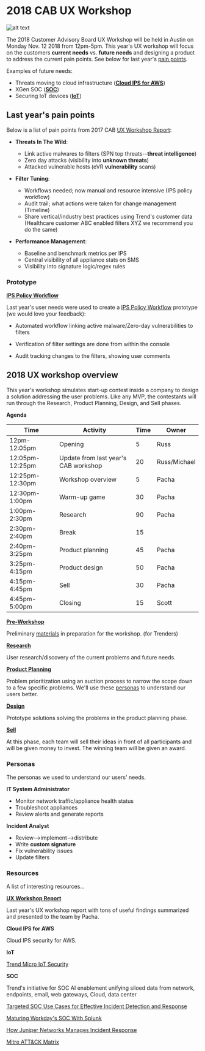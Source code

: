# 2018 CAB UX Workshop
![alt text][welcome-cab-members]

The 2018 Customer Advisory Board UX Workshop will be held in Austin on Monday Nov. 12 2018 from 12pm-5pm. This year's UX workshop will focus on the customers **current needs** vs. **future needs** and designing a product to address the current pain points. See below for last year's [pain points](#pain).

Examples of future needs:

* Threats moving to cloud infrastructure (**[Cloud IPS for AWS](#awsf1)**)
* XGen SOC (**[SOC](#soc)**)
* Securing IoT devices (**[IoT](#iotrs)**)

## <a name="pain"></a>Last year's pain points

Below is a list of pain points from 2017 CAB [UX Workshop Report]:

* **Threats In The Wild**:
    * Link active malwares to filters (SPN top threats--**threat intelligence**)
    * Zero day attacks (visibility into **unknown threats**)
    * Attacked vulnerable hosts (eVR **vulnerability** scans)

* **Filter Tuning**:
    * Workflows needed; now manual and resource intensive (IPS policy workflow)
    * Audit trail; what actions were taken for change management (Timeline)
    * Share vertical/industry best practices using Trend's customer data (Healthcare customer ABC enabled filters XYZ we recommend you do the same)

* **Performance Management**:
    * Baseline and benchmark metrics per IPS
    * Central visibility of all appliance stats on SMS
    * Visibility into signature logic/regex rules

### Prototype

**[IPS Policy Workflow]**

Last year's user needs were used to create a [IPS Policy Workflow] prototype (we would love your feedback):

* Automated workflow linking active malware/Zero-day vulnerabilities to filters

* Verification of filter settings are done from within the console

* Audit tracking changes to the filters, showing user comments

## 2018 UX workshop overview

This year's workshop simulates start-up contest inside a company to design a solution addressing the user problems. Like any MVP, the contestants will run through the Research, Product Planning, Design, and Sell phases.

**Agenda**

|Time |Activity |Time |Owner
|---|---|---|---|
|12pm-12:05pm |Opening |5 |Russ |
|12:05pm-12:25pm |Update from last year's CAB workshop |20 |Russ/Michael |
|12:25pm-12:30pm |Workshop overview |5 |Pacha |
|12:30pm-1:00pm |Warm-up game |30 |Pacha |
|1:00pm-2:30pm |Research |90 |Pacha |
|2:30pm-2:40pm |Break |15 | |
|2:40pm-3:25pm |Product planning |45 |Pacha |
|3:25pm-4:15pm |Product design |50 |Pacha |
|4:15pm-4:45pm |Sell |30 |Pacha |
|4:45pm-5:00pm|Closing |15 |Scott |

**[Pre-Workshop]**

Preliminary [materials] in preparation for the workshop. (for Trenders)

**[Research]**

User research/discovery of the current problems and future needs.

**[Product Planning]**

Problem prioritization using an auction process to narrow the scope down to a few specific problems. We'll use these [personas](#personas) to understand our users better.

**[Design]**

Prototype solutions solving the problems in the product planning phase.

**[Sell]**

At this phase, each team will sell their ideas in front of all participants and will be given money to invest. The winning team will be given an award.

### <a name="personas"></a>Personas

The personas we used to understand our users' needs.

**IT System Administrator**

* Monitor network traffic/appliance health status
* Troubleshoot appliances
* Review alerts and generate reports

**Incident Analyst**

* Review-->implement-->distribute
* Write **custom signature**
* Fix vulnerability issues
* Update filters

### Resources

A list of interesting resources...

**[UX Workshop Report]**

Last year's UX workshop report with tons of useful findings summarized and presented to the team by Pacha.

<a name="awsf1"></a>**Cloud IPS for AWS**

Cloud IPS security for AWS.

<a name="iotrs"></a>**IoT**

[Trend Micro IoT Security]

<a name="soc"></a>**SOC**

Trend's initiative for SOC AI enablement unifying siloed data from network, endpoints, email, web gateways, Cloud, data center

[Targeted SOC Use Cases for Effective Incident Detection and Response]

[Maturing Workday's SOC With Splunk]

[How Juniper Networks Manages Incident Response]

[Mitre ATT&CK Matrix]

[welcome-cab-members]: https://www.mhlstudio.net/CAB-2018/images/welcome-cab-members.png "Welcome CAB Members"
[IPS Policy Workflow]: https://sr1l3e.axshare.com/
[storyboard mockups]: https://wiki.jarvis.trendmicro.com/display/TSIM/HIE+Workshop+Storyboard
[Pre-Workshop]: https://github.com/koome23/CAB-2018/tree/master/0-Pre-Workshop
[materials]: https://github.com/koome23/CAB-2018/tree/master/0-Pre-Workshop/Materials
[Research]: https://github.com/koome23/CAB-2018/tree/master/1-Research
[Product Planning]: https://github.com/koome23/CAB-2018/tree/master/2-Product%20Planning
[Design]: https://github.com/koome23/CAB-2018/tree/master/3-Design
[Sell]: https://github.com/koome23/CAB-2018/tree/master/4-Sell
[UX Workshop Report]: https://github.com/koome23/CAB-2018/blob/master/Previous-Workshops/CAB%20HIE%20Workshop%20Executive%20Summary.pdf
[Cloud-based IPS]: https://wiki.jarvis.trendmicro.com/display/TPRD/5.2+AWS+F1
[Trend Micro IoT Security]: https://www.trendmicro.com/us/iot-security/
[Targeted SOC Use Cases for Effective Incident Detection and Response]: https://digital-forensics.sans.org/media/Targeted-SOC-Use-Cases-for-effective-Incident-Detection-and-Response-Angelo-Perniola-David-Gray.pdf
[Maturing Workday's SOC With Splunk]: https://conf.splunk.com/files/2016/slides/maturing-workdays-soc-with-splunk.pdf
[How Juniper Networks Manages Incident Response]: https://community.servicenow.com/community?id=community_blog&sys_id=357dbf5edb912380f0612183ca96190f
[Mitre ATT&CK Matrix]: https://attack.mitre.org/matrices/enterprise/
